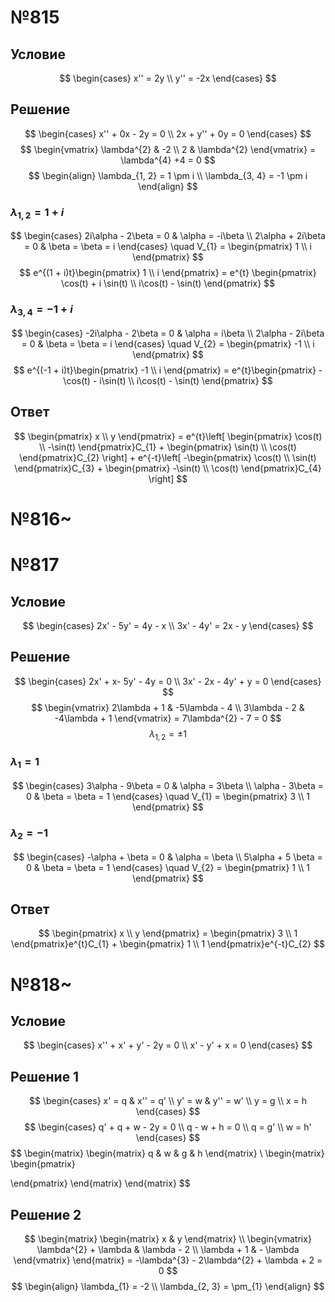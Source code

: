 # №815
## Условие
$$
\begin{cases}
x'' = 2y \\
y'' = -2x
\end{cases}
$$
## Решение
$$
\begin{cases}
x''  + 0x - 2y = 0 \\
2x + y'' + 0y = 0
\end{cases}
$$
$$
\begin{vmatrix}
\lambda^{2} & -2 \\
2 &  \lambda^{2}
\end{vmatrix} = \lambda^{4} +4 = 0
$$
$$
\begin{align}
\lambda_{1, 2} = 1 \pm i \\
\lambda_{3, 4} = -1 \pm i
\end{align}
$$

### $\lambda_{1, 2} = 1 + i$
$$
\begin{cases}
2i\alpha - 2\beta = 0 & \alpha = -i\beta \\
2\alpha + 2i\beta = 0 & \beta = \beta = i
\end{cases} \quad V_{1} = \begin{pmatrix}
1 \\
i
\end{pmatrix} 
$$
$$
e^{(1 + i)t}\begin{pmatrix}
1 \\
i
\end{pmatrix} = e^{t} \begin{pmatrix}
\cos(t) + i \sin(t) \\
i\cos(t) - \sin(t)
\end{pmatrix}
$$

### $\lambda_{3, 4} = -1 + i$
$$
\begin{cases}
-2i\alpha - 2\beta = 0 & \alpha = i\beta \\
2\alpha - 2i\beta = 0 & \beta = \beta = i
\end{cases} \quad V_{2} = \begin{pmatrix}
-1 \\
i
\end{pmatrix} 
$$
$$
e^{(-1 + i)t}\begin{pmatrix}
-1 \\
i
\end{pmatrix} = e^{t}\begin{pmatrix}
-\cos(t) - i\sin(t) \\
i\cos(t) - \sin(t)
\end{pmatrix}
$$
## Ответ
$$
\begin{pmatrix}
x \\
y
\end{pmatrix} = e^{t}\left[ \begin{pmatrix}
\cos(t) \\
-\sin(t)
\end{pmatrix}C_{1} + \begin{pmatrix}
\sin(t) \\
\cos(t)
\end{pmatrix}C_{2} \right]  + e^{-t}\left[ -\begin{pmatrix}
\cos(t)  \\
\sin(t)
\end{pmatrix}C_{3} + \begin{pmatrix}
-\sin(t) \\
\cos(t)
\end{pmatrix}C_{4} \right] 
$$
# №816~
# №817
## Условие
$$
\begin{cases}
2x' - 5y' = 4y - x \\
3x' - 4y' = 2x - y
\end{cases}
$$
## Решение
$$
\begin{cases}
2x' + x- 5y' - 4y = 0 \\
3x' - 2x - 4y' + y = 0
\end{cases}
$$
$$
\begin{vmatrix}
2\lambda + 1 &  -5\lambda - 4 \\
3\lambda - 2 & -4\lambda + 1
\end{vmatrix} = 7\lambda^{2} - 7 = 0
$$
$$
\lambda_{1, 2} = \pm 1
$$
### $\lambda_{1} = 1$
$$
\begin{cases}
3\alpha - 9\beta = 0 & \alpha = 3\beta \\
\alpha - 3\beta = 0 & \beta = \beta = 1
\end{cases} \quad V_{1} = \begin{pmatrix}
3 \\
1
\end{pmatrix} 
$$

### $\lambda_{2} = -1$
$$
\begin{cases}
-\alpha + \beta = 0 & \alpha = \beta \\
5\alpha + 5 \beta = 0 & \beta = \beta = 1
\end{cases} \quad V_{2} = \begin{pmatrix}
1 \\
1
\end{pmatrix} 
$$
## Ответ
$$
\begin{pmatrix}
x \\
y
\end{pmatrix} = \begin{pmatrix}
3 \\
1
\end{pmatrix}e^{t}C_{1} + \begin{pmatrix}
1 \\
1
\end{pmatrix}e^{-t}C_{2}
$$
# №818~
## Условие
$$
\begin{cases}
x'' + x' + y' - 2y = 0 \\
x' - y' + x = 0
\end{cases}
$$
## Решение 1
$$
\begin{cases}
x' = q & x'' = q' \\
y' = w & y'' = w' \\
y = g \\
x = h
\end{cases}
$$
$$
\begin{cases}
q' + q + w - 2y = 0 \\
q - w + h = 0 \\
q = g' \\
w = h'
\end{cases}
$$
$$
\begin{matrix}
\begin{matrix}
q & w & g & h
\end{matrix} \\
\begin{matrix}
\begin{pmatrix}

\end{pmatrix}
\end{matrix}
\end{matrix}
$$
## Решение 2
$$
\begin{matrix}
\begin{matrix}
x & y
\end{matrix} \\
\begin{vmatrix}
\lambda^{2} + \lambda & \lambda - 2 \\
\lambda + 1 & - \lambda
\end{vmatrix}
\end{matrix} = -\lambda^{3} - 2\lambda^{2} + \lambda + 2 = 0
$$
$$
\begin{align}
\lambda_{1} = -2 \\
\lambda_{2, 3} = \pm_{1}
\end{align}
$$